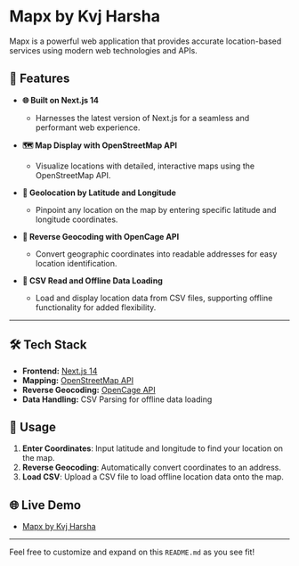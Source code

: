 # Mapx by Kvj Harsha

Mapx is a powerful web application that provides accurate location-based services using modern web technologies and APIs.

## 🚀 Features

- **🌐 Built on Next.js 14**
  - Harnesses the latest version of Next.js for a seamless and performant web experience.

- **🗺️ Map Display with OpenStreetMap API**
  - Visualize locations with detailed, interactive maps using the OpenStreetMap API.

- **📍 Geolocation by Latitude and Longitude**
  - Pinpoint any location on the map by entering specific latitude and longitude coordinates.

- **🔄 Reverse Geocoding with OpenCage API**
  - Convert geographic coordinates into readable addresses for easy location identification.

- **📁 CSV Read and Offline Data Loading**
  - Load and display location data from CSV files, supporting offline functionality for added flexibility.

---

## 🛠️ Tech Stack

- **Frontend:** [Next.js 14](https://nextjs.org/)
- **Mapping:** [OpenStreetMap API](https://www.openstreetmap.org/)
- **Reverse Geocoding:** [OpenCage API](https://opencagedata.com/)
- **Data Handling:** CSV Parsing for offline data loading

## 📄 Usage

1. **Enter Coordinates**: Input latitude and longitude to find your location on the map.
2. **Reverse Geocoding**: Automatically convert coordinates to an address.
3. **Load CSV**: Upload a CSV file to load offline location data onto the map.

## 🌐 Live Demo

- [Mapx by Kvj Harsha](https://mapx-one.vercel.app/)


---

Feel free to customize and expand on this `README.md` as you see fit!
